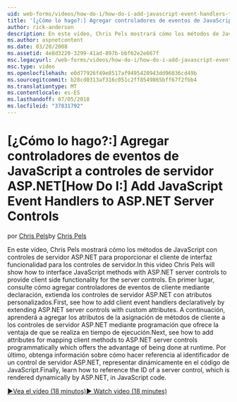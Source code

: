 ```yaml
---
uid: web-forms/videos/how-do-i/how-do-i-add-javascript-event-handlers-to-aspnet-server-controls
title: '[¿Cómo lo hago?:] Agregar controladores de eventos de JavaScript a controles de servidor ASP.NET | Microsoft Docs'
author: rick-anderson
description: En este vídeo, Chris Pels mostrará cómo los métodos de JavaScript con controles de servidor ASP.NET para proporcionar el cliente de interfaz funcionalidad para el contr server...
ms.author: aspnetcontent
ms.date: 03/20/2008
ms.assetid: 4e8d3220-3299-41ad-897b-bbf62e2e667f
msc.legacyurl: /web-forms/videos/how-do-i/how-do-i-add-javascript-event-handlers-to-aspnet-server-controls
msc.type: video
ms.openlocfilehash: e0d77926f49e8517af9495420943dd96036cd49b
ms.sourcegitcommit: b28cd0313af316c051c2ff8549865bff67f2fbb4
ms.translationtype: MT
ms.contentlocale: es-ES
ms.lasthandoff: 07/05/2018
ms.locfileid: "37831792"
---
```

<a name="how-do-i-add-javascript-event-handlers-to-aspnet-server-controls"></a><span data-ttu-id="d76e1-103">[¿Cómo lo hago?:] Agregar controladores de eventos de JavaScript a controles de servidor ASP.NET</span><span class="sxs-lookup"><span data-stu-id="d76e1-103">[How Do I:] Add JavaScript Event Handlers to ASP.NET Server Controls</span></span>
====================
<span data-ttu-id="d76e1-104">por [Chris Pels](https://twitter.com/chrispels)</span><span class="sxs-lookup"><span data-stu-id="d76e1-104">by [Chris Pels](https://twitter.com/chrispels)</span></span>

<span data-ttu-id="d76e1-105">En este vídeo, Chris Pels mostrará cómo los métodos de JavaScript con controles de servidor ASP.NET para proporcionar el cliente de interfaz funcionalidad para los controles de servidor.</span><span class="sxs-lookup"><span data-stu-id="d76e1-105">In this video Chris Pels will show how to interface JavaScript methods with ASP.NET server controls to provide client side functionality for the server controls.</span></span> <span data-ttu-id="d76e1-106">En primer lugar, consulte cómo agregar controladores de eventos de cliente mediante declaración, extienda los controles de servidor ASP.NET con atributos personalizados.</span><span class="sxs-lookup"><span data-stu-id="d76e1-106">First, see how to add client event handlers declaratively by extending ASP.NET server controls with custom attributes.</span></span> <span data-ttu-id="d76e1-107">A continuación, aprenderá a agregar los atributos de la asignación de métodos de cliente a los controles de servidor ASP.NET mediante programación que ofrece la ventaja de que se realiza en tiempo de ejecución.</span><span class="sxs-lookup"><span data-stu-id="d76e1-107">Next, see how to add attributes for mapping client methods to ASP.NET server controls programmatically which offers the advantage of being done at runtime.</span></span> <span data-ttu-id="d76e1-108">Por último, obtenga información sobre cómo hacer referencia al identificador de un control de servidor ASP.NET, representar dinámicamente en el código de JavaScript.</span><span class="sxs-lookup"><span data-stu-id="d76e1-108">Finally, learn how to reference the ID of a server control, which is rendered dynamically by ASP.NET, in JavaScript code.</span></span>

[<span data-ttu-id="d76e1-109">&#9654;Vea el vídeo (18 minutos)</span><span class="sxs-lookup"><span data-stu-id="d76e1-109">&#9654; Watch video (18 minutes)</span></span>](https://channel9.msdn.com/Blogs/ASP-NET-Site-Videos/how-do-i-add-javascript-event-handlers-to-aspnet-server-controls)
